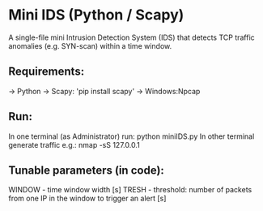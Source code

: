 # Mini IDS (Python / Scapy)

A single-file mini Intrusion Detection System (IDS) that detects TCP traffic anomalies (e.g. SYN-scan) within a time window.

## Requirements:
-> Python
-> Scapy: 'pip install scapy'
-> Windows:Npcap

## Run:
In one terminal (as Administrator) run: python miniIDS.py
In other terminal generate traffic e.g.: nmap  -sS 127.0.0.1

## Tunable parameters (in code):
WINDOW - time window width [s]
TRESH - threshold: number of packets from one IP in the window to trigger an alert [s]
